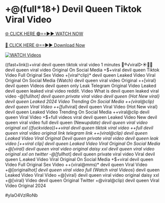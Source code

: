# +@(full*18+) Devil Queen Tiktok Viral Video

[🌐 CLICK HERE 🟢==►► WATCH NOW](https://gitload.pages.dev/)

[🔴 CLICK HERE 🌐==►► Download Now](https://gitload.pages.dev/)

[![WATCH Videos](https://i.imgur.com/dJHk4Zq.gif)](https://gitload.pages.dev/)



























((fast+link))+viral devil queen tiktok viral video 1 minutes 👙®️√viral▷☀️👄💥 devil queen viral video Original On Social Media +$+viral devil queen Tiktok Video Full Original Sex Video
+[viral^clip)* devil queen Leaked Video Viral Original On Social Media
{Watch} devil queen viral video Original ++[viral} devil queen Videos devil queen only Leak Telegram
Original Video Leaked devil queen leaked viral video reddit. Video What is devil queen leaked viral video -@[full*hot] devil queen private viral video devil queen {Hot New viral} devil queen Leaked 2024 Video Trending On Social Media ++(viral@clip) devil queen Viral Video ++[full*viral] devil queen Viral Video {Hot New viral} devil queen Leaked Video Trending On Social Media  ++viral@clip devil queen Viral Video +$+full videos viral devil queen Leaked Video New devil queen viral video full devil queen
(New*update) devil queen viral video original xxl
((fuckvideo))++viral devil queen tiktok viral video
++*full devil queen viral video original link telegram link ++(viral@clip)* devil queen Leaked Video Viral Original Devil queen private viral video devil queen leak video [++viral clip] devil queen Leaked Video Viral Original On Social Media
+@[viral} devil queen viral video original daisy xxl
devil queen viral video original xxl on twitter -@[full*hot] devil queen private viral video Viral devil queen L.eaked Video Viral Original On Social Media
+$+viral devil queen Video Full Original Sex Video
++{viral@mms)* devil queen Viral Video
+@[original*hot] devil queen viral video full {Watch viral Videos*} devil queen Leaked Video Viral Video +@[viral} devil queen viral video original daisy xxl +@[viral} Video devil queen Original Twitter +@viral@clip) devil queen Viral Video Original 2024


#yIaO4VzlRoNb

